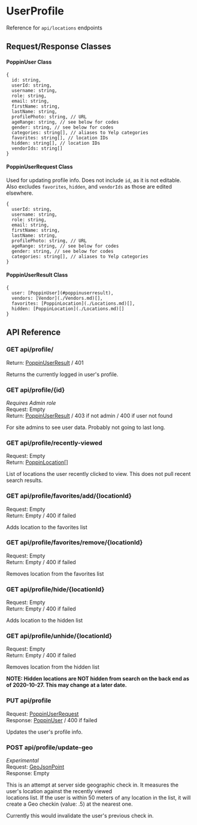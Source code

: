 ﻿# UserProfile
Reference for `api/locations` endpoints

## Request/Response Classes

#### PoppinUser Class
```
{
  id: string,
  userId: string,
  username: string,
  role: string,
  email: string,
  firstName: string,
  lastName: string,
  profilePhoto: string, // URL
  ageRange: string, // see below for codes
  gender: string, // see below for codes
  categories: string[], // aliases to Yelp categories
  favorites: string[], // location IDs
  hidden: string[], // location IDs
  vendorIds: string[]
}
```

#### PoppinUserRequest Class
Used for updating profile info. Does not include `id`, as it is not editable.  
Also excludes `favorites`, `hidden`, and `vendorIds` as those are edited elsewhere.
```
{
  userId: string,
  username: string,
  role: string,
  email: string,
  firstName: string,
  lastName: string,
  profilePhoto: string, // URL
  ageRange: string, // see below for codes
  gender: string, // see below for codes
  categories: string[], // aliases to Yelp categories
}
```

#### PoppinUserResult Class
```
{
  user: [PoppinUser](#poppinuserresult),
  vendors: [Vendor](./Vendors.md)[],
  favorites: [PoppinLocation](./Locations.md)[],
  hidden: [PoppinLocation](./Locations.md)[]
}
```

## API Reference

### GET api/profile/
Return: [PoppinUserResult](#poppinuserresult-class) / 401

Returns the currently logged in user's profile.

### GET api/profile/{id}
*Requires Admin role*  
Request: Empty  
Return: [PoppinUserResult](#poppinuserresult-class) / 403 if not admin / 400 if user not found

For site admins to see user data. Probably not going to last long.

### GET api/profile/recently-viewed
Request: Empty  
Return: [PoppinLocation](./Locations.md)[]

List of locations the user recently clicked to view. This does not pull recent search results.

### GET api/profile/favorites/add/{locationId}
Request: Empty  
Return: Empty / 400 if failed

Adds location to the favorites list

### GET api/profile/favorites/remove/{locationId}
Request: Empty  
Return: Empty / 400 if failed

Removes location from the favorites list

### GET api/profile/hide/{locationId}
Request: Empty  
Return: Empty / 400 if failed

Adds location to the hidden list

### GET api/profile/unhide/{locationId}
Request: Empty  
Return: Empty / 400 if failed

Removes location from the hidden list

__NOTE: Hidden locations are NOT hidden from search on the back end as of 2020-10-27. This may change at a later date.__

### PUT api/profile
Request: [PoppinUserRequest](#poppinuserrequest-class)  
Response: [PoppinUser](#poppinuser-class) / 400 if failed

Updates the user's profile info.

### POST api/profile/update-geo
*Experimental*  
Request: [GeoJsonPoint](https://docs.mongodb.com/manual/reference/geojson/#point)  
Response: Empty

This is an attempt at server side geographic check in. It measures the user's location against the recently viewed  
locations list. If the user is within 50 meters of any location in the list, it will create a Geo checkin (value: .5) at the nearest one.  

Currently this would invalidate the user's previous check in.